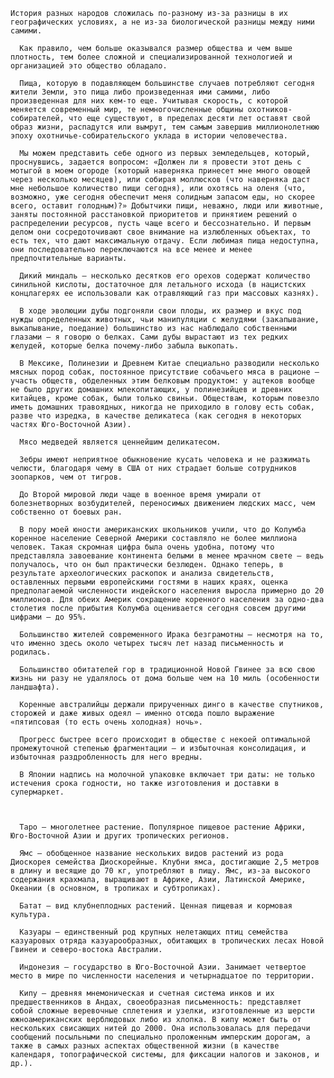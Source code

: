     История разных народов сложилась по-разному из-за разницы в их географических условиях, а не из-за биологической разницы между ними самими.

      Как правило, чем больше оказывался размер общества и чем выше плотность, тем более сложной и специализированной технологией и организацией это общество обладало.

      Пища, которую в подавляющем большинстве случаев потребляют сегодня жители Земли, это пища либо произведенная ими самими, либо произведенная для них кем-то еще. Учитывая скорость, с которой меняется современный мир, те немногочисленные общины охотников-собирателей, что еще существуют, в пределах десяти лет оставят свой образ жизни, распадутся или вымрут, тем самым завершив миллионолетнюю эпоху охотничье-собирательского уклада в истории человечества.

      Мы можем представить себе одного из первых земледельцев, который, проснувшись, задается вопросом: «Должен ли я провести этот день с мотыгой в моем огороде (который наверняка принесет мне много овощей через несколько месяцев), или собирая моллюсков (что наверняка даст мне небольшое количество пищи сегодня), или охотясь на оленя (что, возможно, уже сегодня обеспечит меня солидным запасом еды, но скорее всего, оставит голодным)?» Добытчики пищи, неважно, люди или животные, заняты постоянной расстановкой приоритетов и принятием решений о распределении ресурсов, пусть чаще всего и бессознательно. И первым делом они сосредоточивают свое внимание на излюбленных объектах, то есть тех, что дают максимальную отдачу. Если любимая пища недоступна, они последовательно переключаются на все менее и менее предпочтительные варианты.

      Дикий миндаль — несколько десятков его орехов содержат количество синильной кислоты, достаточное для летального исхода (в нацистских концлагерях ее использовали как отравляющий газ при массовых казнях).

      В ходе эволюции дубы подгоняли свои плоды, их размер и вкус под нужды определенных животных, чьи манипуляции с желудями (закапывание, выкапывание, поедание) большинство из нас наблюдало собственными глазами — я говорю о белках. Сами дубы вырастают из тех редких желудей, которые белка почему-либо забыла выкопать.

      В Мексике, Полинезии и Древнем Китае специально разводили несколько мясных пород собак, постоянное присутствие собачьего мяса в рационе — участь обществ, обделенных этим белковым продуктом: у ацтеков вообще не было других домашних млекопитающих, у полинезийцев и древних китайцев, кроме собак, были только свиньи. Обществам, которым повезло иметь домашних травоядных, никогда не приходило в голову есть собак, разве что изредка, в качестве деликатеса (как сегодня в некоторых частях Юго-Восточной Азии).

      Мясо медведей является ценнейшим деликатесом.

      Зебры имеют неприятное обыкновение кусать человека и не разжимать челюсти, благодаря чему в США от них страдает больше сотрудников зоопарков, чем от тигров.

      До Второй мировой люди чаще в военное время умирали от болезнетворных возбудителей, переносимых движением людских масс, чем собственно от боевых ран.

      В пору моей юности американских школьников учили, что до Колумба коренное население Северной Америки составляло не более миллиона человек. Такая скромная цифра была очень удобна, потому что представляла завоевание континента белыми в менее мрачном свете — ведь получалось, что он был практически безлюден. Однако теперь, в результате археологических раскопок и анализа свидетельств, оставленных первыми европейскими гостями в наших краях, оценка предполагаемой численности индейского населения выросла примерно до 20 миллионов. Для обеих Америк сокращение коренного населения за одно-два столетия после прибытия Колумба оценивается сегодня совсем другими цифрами — до 95%.

      Большинство жителей современного Ирака безграмотны — несмотря на то, что именно здесь около четырех тысяч лет назад письменность и родилась.

      Большинство обитателей гор в традиционной Новой Гвинее за всю свою жизнь ни разу не удалялось от дома больше чем на 10 миль (особенности ландшафта).

      Коренные австралийцы держали прирученных динго в качестве спутников, сторожей и даже живых одеял — именно отсюда пошло выражение «пятипсовая (то есть очень холодная) ночь».

      Прогресс быстрее всего происходит в обществе с некоей оптимальной промежуточной степенью фрагментации — и избыточная консолидация, и избыточная раздробленность для него вредны.

      В Японии надпись на молочной упаковке включает три даты: не только истечения срока годности, но также изготовления и доставки в супермаркет.


      
      Таро — многолетнее растение. Популярное пищевое растение Африки, Юго-Восточной Азии и других тропических регионов.
      
      Ямс — обобщенное название нескольких видов растений из рода Диоскорея семейства Диоскорейные. Клубни ямса, достигающие 2,5 метров в длину и весящие до 70 кг, употребляют в пищу. Ямс, из-за высокого содержания крахмала, выращивают в Африке, Азии, Латинской Америке, Океании (в основном, в тропиках и субтропиках).
      
      Батат — вид клубнеплодных растений. Ценная пищевая и кормовая культура.
      
      Казуары — единственный род крупных нелетающих птиц семейства казуаровых отряда казуарообразных, обитающих в тропических лесах Новой Гвинеи и северо-востока Австралии.
      
      Индонезия — государство в Юго-Восточной Азии. Занимает четвертое место в мире по численности населения и четырнадцатое по территории.
      
      Кипу — древняя мнемоническая и счетная система инков и их предшественников в Андах, своеобразная письменность: представляет собой сложные веревочные сплетения и узелки, изготовленные из шерсти южноамериканских верблюдовых либо из хлопка. В кипу может быть от нескольких свисающих нитей до 2000. Она использовалась для передачи сообщений посыльными по специально проложенным имперским дорогам, а также в самых разных аспектах общественной жизни (в качестве календаря, топографической системы, для фиксации налогов и законов, и др.).
